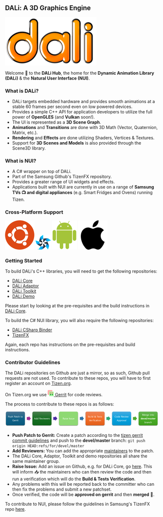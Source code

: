 ## DALi: A 3D Graphics Engine

![](images/dali.png)

Welcome :wave: to the **DALi Hub**, the home for the **Dynamic Animation Library (DALi)** & the **Natural User Interface (NUI)**.

### What is DALi?
* DALi targets embedded hardware and provides smooth animations at a stable 60 frames per second even on low powered devices. 
* Provides a simple C++ API for application developers to utilize the full power of **OpenGLES** (and **Vulkan** soon!).
* The UI is represented as a **3D Scene Graph**.
* **Animations** and **Transitions** are done with 3D Math (Vector, Quaternion, Matrix, etc.).
* **Rendering** and **Effects** are done utilizing Shaders, Vertices & Textures.
* Support for **3D Scenes and Models** is also provided through the Scene3D library.

### What is NUI?
* A C# wrapper on top of DALi.
* Part of the Samsung Github's TizenFX repository.
* Provides a greater range of UI widgets and effects.
* Applications built with NUI are currently in use on a range of **Samsung TVs :tv: and digital appliances** (e.g. Smart Fridges and Ovens) running Tizen.

### Cross-Platform Support
[![Ubuntu](images/platform-ubuntu.svg)](https://ubuntu.com/desktop)
[![Tizen](images/platform-tizen.png)](https://www.tizen.org)
[![Android](images/platform-android.svg)](https://www.android.com)
[![Mac OS X](images/platform-macosx.svg)](https://www.apple.com/macos)

### Getting Started

To build DALi's C++ libraries, you will need to get the following repositories:
 - [DALi Core](https://github.com/dalihub/dali-core)
 - [DALi Adaptor](https://github.com/dalihub/dali-adaptor)
 - [DALi Toolkit](https://github.com/dalihub/dali-toolkit)
 - [DALi Demo](https://github.com/dalihub/dali-demo)

Please start by looking at the pre-requisites and the build instructions in [DALi Core](https://github.com/dalihub/dali-core?tab=readme-ov-file#build-instructions).

To build the C# NUI library, you will also require the following repositories:
 - [DALi CSharp Binder](https://github.com/dalihub/dali-csharp-binder)
 - [TizenFX](https://github.com/dalihub/TizenFX)

Again, each repo has instructions on the pre-requisites and build instructions.

### Contributor Guidelines
The DALi repositories on Github are just a mirror, so as such, Github pull requests are not used.
To contribute to these repos, you will have to first register an account on [Tizen.org](https://www.tizen.org/user/register).

On Tizen.org we use [![](images/gerrit-logo.png) Gerrit](https://review.tizen.org/) for code reviews.

The process to contribute to these repos is as follows:

![](images/process.png)
- **Push Patch to Gerrit:** Create a patch according to the [tizen gerrit commit guidelines](https://docs.tizen.org/platform/developing/contributing/) and push to the **devel/master** branch:
  ```git push origin HEAD:refs/for/devel/master```
- **Add Reviewers:** You can add the appropriate [maintainers](https://review.tizen.org/gerrit/#/admin/groups/740,members) to the patch.
- The DALi Core, Adaptor, Toolkit and demo repositories all share the same maintainer group.
- **Raise Issue:** Add an issue on Github, e.g. for DALi Core, go [here](https://github.com/dalihub/dali-core/issues). 
  This will inform :inbox_tray: the maintainers who can then review the code and then run a verification which will do the **Build & Tests Verification**.
- Any problems with this will be reported back to the committer who can then fix the problems and submit a new patchset.
- Once verified, the code will be **approved on gerrit** and then **merged** :superhero:.

To contribute to NUI, please follow the guidelines in Samsung's TizenFX repo [here](https://github.com/Samsung/TizenFX).
